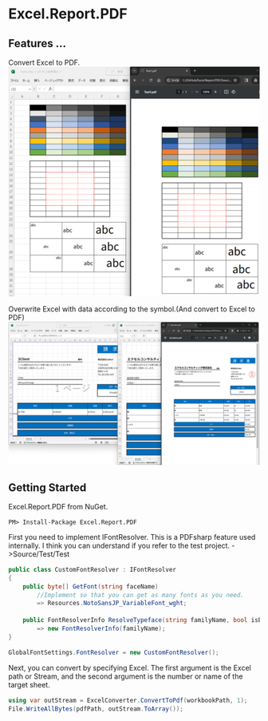 ﻿# Excel.Report.PDF

## Features ...
Convert Excel to PDF.<br>
<img src="Image/SampleExcelToPDF.png" width="800">

Overwrite Excel with data according to the symbol.(And convert to Excel to PDF)<br>
<img src="Image/SampleQuotation.png" width="800">

## Getting Started
Excel.Report.PDF from NuGet.

    PM> Install-Package Excel.Report.PDF

First you need to implement IFontResolver.
This is a PDFsharp feature used internally.
I think you can understand if you refer to the test project.
->Source/Test/Test
```csharp
public class CustomFontResolver : IFontResolver
{
    public byte[] GetFont(string faceName)
        //Implement so that you can get as many fonts as you need.
        => Resources.NotoSansJP_VariableFont_wght;

    public FontResolverInfo ResolveTypeface(string familyName, bool isBold, bool isItalic)
        => new FontResolverInfo(familyName);
}
```
```csharp
GlobalFontSettings.FontResolver = new CustomFontResolver();
```

Next, you can convert by specifying Excel. The first argument is the Excel path or Stream, and the second argument is the number or name of the target sheet.
```csharp
using var outStream = ExcelConverter.ConvertToPdf(workbookPath, 1);
File.WriteAllBytes(pdfPath, outStream.ToArray());
```
